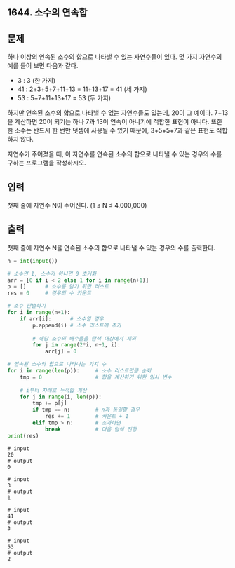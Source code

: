 ## 1644. 소수의 연속합

## 문제

하나 이상의 연속된 소수의 합으로 나타낼 수 있는 자연수들이 있다. 몇 가지 자연수의 예를 들어 보면 다음과 같다.

- 3 : 3 (한 가지)
- 41 : 2+3+5+7+11+13 = 11+13+17 = 41 (세 가지)
- 53 : 5+7+11+13+17 = 53 (두 가지)

하지만 연속된 소수의 합으로 나타낼 수 없는 자연수들도 있는데, 20이 그 예이다. 7+13을 계산하면 20이 되기는 하나 7과 13이 연속이 아니기에 적합한 표현이 아니다. 또한 한 소수는 반드시 한 번만 덧셈에 사용될 수 있기 때문에, 3+5+5+7과 같은 표현도 적합하지 않다.

자연수가 주어졌을 때, 이 자연수를 연속된 소수의 합으로 나타낼 수 있는 경우의 수를 구하는 프로그램을 작성하시오.

## 입력

첫째 줄에 자연수 N이 주어진다. (1 ≤ N ≤ 4,000,000)

## 출력

첫째 줄에 자연수 N을 연속된 소수의 합으로 나타낼 수 있는 경우의 수를 출력한다.



```python
n = int(input())

# 소수면 1, 소수가 아니면 0 초기화
arr = [0 if i < 2 else 1 for i in range(n+1)]
p = []      # 소수를 담기 위한 리스트
res = 0     # 경우의 수 카운트

# 소수 판별하기
for i in range(n+1):
    if arr[i]:      # 소수일 경우
        p.append(i) # 소수 리스트에 추가
        
        # 해당 소수의 배수들을 탐색 대상에서 제외
        for j in range(2*i, n+1, i):
            arr[j] = 0

# 연속된 소수의 합으로 나타나는 가지 수
for i in range(len(p)):     # 소수 리스트만큼 순회
    tmp = 0                 # 합을 계산하기 위한 임시 변수
    
    # i부터 차례로 누적합 계산
    for j in range(i, len(p)):
        tmp += p[j]
        if tmp == n:        # n과 동일할 경우
            res += 1        # 카운트 + 1
        elif tmp > n:       # 초과하면
            break           # 다음 탐색 진행
print(res)
```

```
# input
20
# output
0
```

```
# input
3
# output
1
```

```
# input
41
# output
3
```

```
# input
53
# output
2
```

